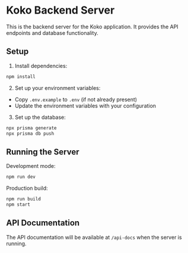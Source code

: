 # Koko Backend Server

This is the backend server for the Koko application. It provides the API endpoints and database functionality.

## Setup

1. Install dependencies:
```bash
npm install
```

2. Set up your environment variables:
- Copy `.env.example` to `.env` (if not already present)
- Update the environment variables with your configuration

3. Set up the database:
```bash
npx prisma generate
npx prisma db push
```

## Running the Server

Development mode:
```bash
npm run dev
```

Production build:
```bash
npm run build
npm start
```

## API Documentation

The API documentation will be available at `/api-docs` when the server is running. 